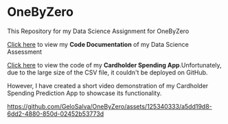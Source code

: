 # OneByZero
This Repository for my Data Science Assignment for OneByZero

[Click here](OneByZero_DataScience_Assignement.ipynb) to view my **Code Documentation** of my Data Science Assessment 

[Click here](Spending_Prediction_App.py) to view the code of my **Cardholder Spending App**.Unfortunately, due to the large size of the CSV file, it couldn't be deployed on GitHub. 

However, I have created a short video demonstration of my Cardholder Spending Prediction App to showcase its functionality.


https://github.com/GeloSalva/OneByZero/assets/125340333/a5dd19d8-6dd2-4880-850d-02452b53773d



